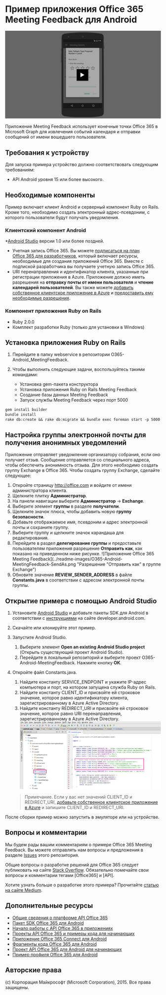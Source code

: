 # Пример приложения Office 365 Meeting Feedback для Android

[![Приложение Meeting Feedback для Android](../readme-images/O365-Android-MeetingFeedback-video_play_icon.png)](http://youtu.be/VXdEtKIPxi8 "Щелкните, чтобы просмотреть пример в действии")

Приложение Meeting Feedback использует конечные точки Office 365 в Microsoft Graph для извлечения событий календаря и отправки сообщений от имени вошедшего пользователя.

## Требования к устройству

Для запуска примера устройство должно соответствовать следующим требованиям:

* API Android уровня 15 или более высокого.
 
## Необходимые компоненты

Пример включает клиент Android и серверный компонент Ruby on Rails. Кроме того, необходимо создать электронный адрес-псевдоним, с которого пользователи будут получать уведомления.

### Клиентский компонент Android

*[Android Studio](http://developer.android.com/sdk/index.html) версии 1.0 или более поздней.
* Учетная запись Office 365. Вы можете [подписаться на план Office 365 для разработчиков](http://aka.ms/o365-android-connect-signup), который включает ресурсы, необходимые для создания приложений Office 365. Вместе с подпиской разработчика вы получаете учетную запись Office 365. 
* URI перенаправления и идентификатор клиента, указанные при регистрации приложения в Azure. Приложение должно иметь разрешения на **отправку почты от имени пользователя** и **чтение календарей пользователей**. Вы также можете [добавить собственное клиентское приложение в Azure](https://msdn.microsoft.com/office/office365/HowTo/add-common-consent-manually#bk_RegisterNativeApp) и [предоставить ему необходимые разрешения](https://github.com/OfficeDev/O365-Android-MeetingFeedback/wiki/Grant-permissions-to-the-application-in-Azure).

### Компонент приложения Ruby on Rails

* Ruby 2.0.0
* Комплект разработки Ruby (только для установки в Windows)

## Установка приложения Ruby on Rails

1. Перейдите в папку webservice в репозитории O365-Android\_MeetingFeedback.
2. Чтобы выполнить следующие задачи, воспользуйтесь такими командами:

	* Установка gem-пакета конструктора
	* Установка приложения Ruby on Rails Meeting Feedback
	* Создание базы данных Meeting Feedback
	* Запуск службы Meeting Feedback через порт 5000

```
gem install builder
bundle install
rake db:create && rake db:migrate && bundle exec foreman start -p 5000
```

## Настройка группы электронной почты для получения анонимных уведомлений

Приложение отправляет уведомление организатору собрания, если оно получает отзыв. Сообщение отправляется со специального адреса, чтобы обеспечить анонимность отзыва. Для этого необходимо создать группу Exchange в Office 365. Чтобы создать группу Exchange, сделайте следующее:

1. Откройте страницу http://office.com и войдите от имени администратора клиента.
2. Щелкните плитку **Администратор**.
3. На панели навигации выберите **Администратор** -> **Exchange**.
4. Выберите элемент **группы** в разделе **получатели**.
5. Щелкните значок плюса, чтобы добавить новую **группу безопасности**.
6. Добавьте отображаемое имя, псевдоним и адрес электронной почты и сохраните группу.
7. Выберите группу и щелкните значок карандаша для редактирования.
8. Перейдите в раздел **делегирование группы** и предоставьте пользователям приложения разрешение **Отправить как**, как показано на приведенном ниже рисунке. ![Приложение Office 365 Meeting Feedback](../readme-images/O365-Android-MeetingFeedback-SendAs.png "Разрешение "Отправить как" в группе Exchange")
9. Обновите значение **REVIEW\_SENDER\_ADDRESS** в файле **Constants.java** в соответствии с адресом электронной почты группы.
 

## Открытие примера с помощью Android Studio

1. Установите [Android Studio](http://developer.android.com/tools/studio/index.html#install-updates) и добавьте пакеты SDK для Android в соответствии с [инструкциями](http://developer.android.com/sdk/installing/adding-packages.html) на сайте developer.android.com.
2. Скачайте или клонируйте этот пример.
3. Запустите Android Studio.
	1. Выберите элемент **Open an existing Android Studio project** (Открыть существующий проект Android Studio).
	2. Перейдите в локальный репозиторий и выберите проект O365-Android-MeetingFeedback. Нажмите кнопку **ОК**.
4. Откройте файл Constants.java.
	1. Найдите константу SERVICE\_ENDPOINT и укажите IP-адрес компьютера и порт, на котором запущена служба Ruby on Rails.
	2. Найдите константу CLIENT\_ID и присвойте ей строковое значение, которое равно идентификатору клиента, зарегистрированному в Azure Active Directory.
	3. Найдите константу REDIRECT\_URI и присвойте ей строковое значение, которое равно URI перенаправления, зарегистрированному в Azure Active Directory. ![Приложение Office 365 Meeting Feedback](../readme-images/O365-Android-MeetingFeedback-Constants.png "Значения идентификатора клиента и URI перенаправления в файле Constants")

    > Примечание. Если у вас нет значений CLIENT\_ID и REDIRECT\_URI, [добавьте собственное клиентское приложение в Azure](https://msdn.microsoft.com/office/office365/HowTo/add-common-consent-manually#bk_RegisterNativeApp) и запишите CLIENT\_ID и REDIRECT\_URI.

После сборки пример можно запустить в эмуляторе или на устройстве.

## Вопросы и комментарии

Мы будем рады вашим комментариям о примере Office 365 Meeting Feedback. Вы можете отправлять нам вопросы и предложения в разделе [Issues](https://github.com/OfficeDev/O365-Android-Connect/issues) этого репозитория.

Общие вопросы о разработке решений для Office 365 следует публиковать на сайте [Stack Overflow](http://stackoverflow.com/questions/tagged/Office365+API). Обязательно помечайте свои вопросы и комментарии тегами [Office365] и [API].

Хотите узнать больше о разработке этого примера? Прочитайте [статью на сайте Medium](https://medium.com/p/572432b96089).

## Дополнительные ресурсы

* [Общие сведения о платформе API Office 365](https://msdn.microsoft.com/office/office365/howto/platform-development-overview)  
* [Пакет SDK Office 365 для Android](https://github.com/OfficeDev/Office-365-SDK-for-Android)  
* [Начало работы с API Office 365 в приложениях](https://msdn.microsoft.com/office/office365/howto/getting-started-Office-365-APIs)  
* [Проекты API Office 365 и примеры кода для начинающих](https://msdn.microsoft.com/office/office365/howto/starter-projects-and-code-samples)  
* [Приложение Office 365 Connect для Android](https://github.com/OfficeDev/O365-Android-Connect)  
* [Фрагменты кода Office 365 для Android](https://github.com/OfficeDev/O365-Android-Snippets)  
* [Проект API Office 365 для Android для начинающих](https://github.com/OfficeDev/O365-Android-Start)  
* [Пример профиля Office 365 для Android](https://github.com/OfficeDev/O365-Android-Profile)  


## Авторские права
(c) Корпорация Майкрософт (Microsoft Corporation), 2015. Все права защищены.
